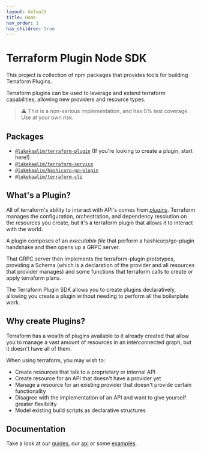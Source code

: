 ```yaml
---
layout: default
title: Home
nav_order: 1
has_children: true
---
```


# Terraform Plugin Node SDK
This project is collection of npm packages that provides tools for building Terraform Plugins.

Terraform plugins can be used to leverage and extend terraform capabilities, allowing new providers and resource types.

> ⚠️ This is a non-serious implementation, and has 0% test coverage. Use at your own risk.

## Packages
 - [`@lukekaalim/terraform-plugin`](terraform-plugin/README.md) (If you're looking to create a plugin, start here!)
 - [`@lukekaalim/terraform-service`](terraform-service/README.md)
 - [`@lukekaalim/hashicorp-go-plugin`](/hashicorp-go-plugin/README.md)
 - [`@lukekaalim/terraform-cli`](/terraform-cli/README.md)

## What's a Plugin?
All of terraform's ability to interact with API's comes from [_plugins_](https://www.terraform.io/docs/plugins/index.html). Terraform manages the configuration, orchestration, and dependency resolution on the resources you create, but it's a terraform plugin that allows it to interact with the world.

A plugin composes of an _executable file_ that perform a hashicorp/go-plugin handshake and then opens up a GRPC server.

That GRPC server then implements the terraform-plugin prototypes, providing a Schema (which is a declaration of the provider and all resources that provider manages) and some functions that terraform calls to create or apply terraform plans.

The Terraform Plugin SDK allows you to create plugins declaratively, allowing you create a plugin without needing to perform all the boilerplate work.

## Why create Plugins?
Terraform has a wealth of plugins available to it already created that allow you to manage a vast amount of resources in an interconnected graph, but it doesn't have all of them.

When using terraform, you may wish to:
- Create resources that talk to a proprietary or internal API
- Create resource for an API that doesn't have a provider yet
- Manage a resource for an existing provider that doesn't provide certain functionality
- Disagree with the implementation of an API and want to give yourself greater flexibility
- Model existing build scripts as declarative structures

## Documentation

Take a look at our [guides](docs/guides.md), our [api](docs/api.md) or some [examples](examples/readme.md).
